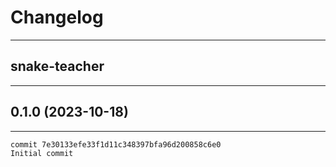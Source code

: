 # Changelog

---

## snake-teacher

---

## 0.1.0 (2023-10-18)

---

    commit 7e30133efe33f1d11c348397bfa96d200858c6e0
    Initial commit

